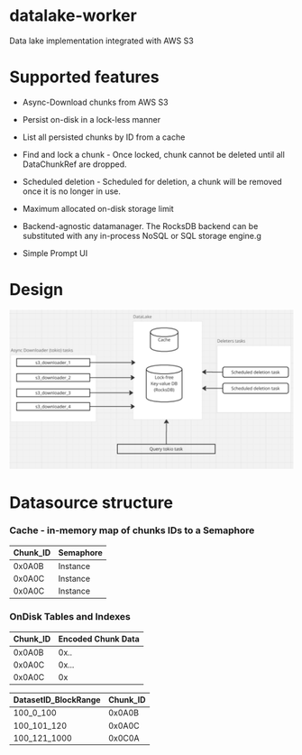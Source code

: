 # datalake-worker
Data lake implementation integrated with AWS S3

# Supported features

- Async-Download chunks from AWS S3
- Persist on-disk in a lock-less manner
- List all persisted chunks by ID from a cache
- Find and lock a chunk - Once locked, chunk cannot be deleted until all DataChunkRef are dropped.
- Scheduled deletion - Scheduled for deletion, a chunk will be removed once it is no longer in use.

- Maximum allocated on-disk storage limit
- Backend-agnostic datamanager. The RocksDB backend can be substituted with any in-process NoSQL or SQL storage engine.g
- Simple Prompt UI

# Design 

![image info](./design.png)

# Datasource structure

### Cache - in-memory map of chunks IDs to a Semaphore

| Chunk_ID    | Semaphore |
| -------- | ------- |
| 0x0A0B    |  Instance   |
| 0x0A0C    | Instance    |
| 0x0A0C    | Instance    |

### OnDisk Tables and Indexes

| Chunk_ID    | Encoded Chunk Data |
| -------- | ------- |
| 0x0A0B    |  0x..   |
| 0x0A0C    | 0x...    |
| 0x0A0C    | 0x    |

| DatasetID_BlockRange   | Chunk_ID |
| -------- | ------- |
| 100_0_100    | 0x0A0B   |
| 100_101_120    | 0x0A0C    |
| 100_121_1000    | 0x0C0A    |
 

